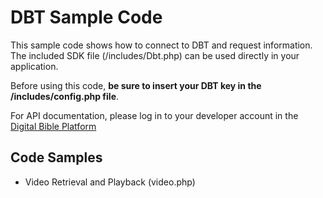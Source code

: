 # DBT Sample Code

This sample code shows how to connect to DBT and request information. The included SDK file (/includes/Dbt.php)
can be used directly in your application.

Before using this code, **be sure to insert your DBT key in the /includes/config.php file**.

For API documentation, please log in to your developer account in the [Digital Bible Platform](http://www.digitalbibleplatform.com/)

## Code Samples
- Video Retrieval and Playback (video.php)